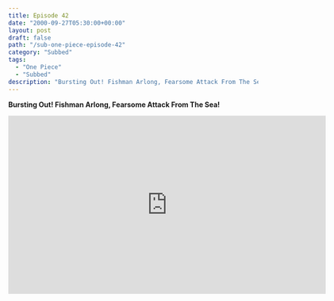 ```yaml
---
title: Episode 42
date: "2000-09-27T05:30:00+00:00"
layout: post
draft: false
path: "/sub-one-piece-episode-42"
category: "Subbed"
tags:
  - "One Piece"
  - "Subbed"
description: "Bursting Out! Fishman Arlong, Fearsome Attack From The Sea!"
---
```


**Bursting Out! Fishman Arlong, Fearsome Attack From The Sea!**

<iframe width="640" height="360" src="https://www.fembed.com/v/1xvq-kzwxo4" frameborder="0" marginwidth=0 marginheight=0 scrolling=no allowfullscreen></iframe>

